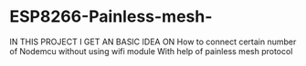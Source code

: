 # ESP8266-Painless-mesh-
IN  THIS PROJECT I GET AN BASIC  IDEA ON  How to connect  certain  number of Nodemcu without  using wifi module With help of painless mesh protocol  

